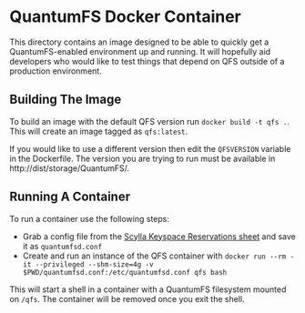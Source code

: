# QuantumFS Docker Container
This directory contains an image designed to be able to quickly get a QuantumFS-enabled environment up and running. It will hopefully aid developers who would like to test things that depend on QFS outside of a production environment.

## Building The Image
To build an image with the default QFS version run `docker build -t qfs .`. This will create an image tagged as `qfs:latest`.

If you would like to use a different version then edit the `QFSVERSION` variable in the Dockerfile. The version you are trying to run must be available in http://dist/storage/QuantumFS/.

## Running A Container
To run a container use the following steps:
 - Grab a config file from the [Scylla Keyspace Reservations sheet](https://docs.google.com/spreadsheets/d/1ZAd-_rF0eqSqsllDF9rT7YWIDCbVwU4u_AgRJbeRvUM/edit#gid=0) and save it as `quantumfsd.conf`
 - Create and run an instance of the QFS container with `docker run --rm -it --privileged --shm-size=4g -v $PWD/quantumfsd.conf:/etc/quantumfsd.conf qfs bash`

This will start a shell in a container with a QuantumFS filesystem mounted on `/qfs`. The container will be removed once you exit the shell.

